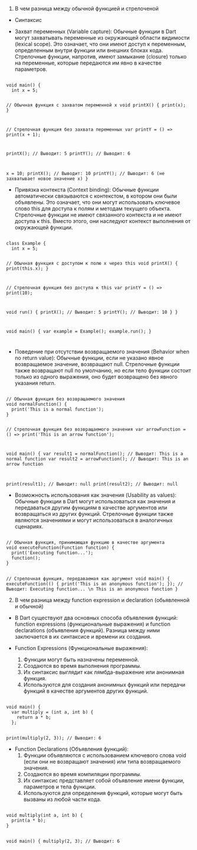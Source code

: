 1. В чем разница между обычной функцией и стрелоченой

- Синтаксис

- Захват переменных (Variable capture): Обычные функции в Dart могут захватывать переменные из окружающей области видимости (lexical scope). Это означает, что они имеют доступ к переменным, определенным внутри функции или внешних блоках кода. Стрелочные функции, напротив, имеют замыкание (closure) только на переменные, которые передаются им явно в качестве параметров.

<code>
void main() {
  int x = 5;

// Обычная функция с захватом переменной x
void printX() {
print(x);
}

// Стрелочная функция без захвата переменных
var printY = () => print(x + 1);

printX(); // Выводит: 5
printY(); // Выводит: 6

x = 10;
printX(); // Выводит: 10
printY(); // Выводит: 6 (не захватывает новое значение x)
}
</code>

- Привязка контекста (Context binding): Обычные функции автоматически связываются с контекстом, в котором они были объявлены. Это означает, что они могут использовать ключевое слово this для доступа к полям и методам текущего объекта. Стрелочные функции не имеют связанного контекста и не имеют доступа к this. Вместо этого, они наследуют контекст выполнения от окружающей функции.

<code>
class Example {
  int x = 5;

// Обычная функция с доступом к полю x через this
void printX() {
print(this.x);
}

// Стрелочная функция без доступа к this
var printY = () => print(10);

void run() {
printX(); // Выводит: 5
printY(); // Выводит: 10
}
}

void main() {
var example = Example();
example.run();
}

</code>

- Поведение при отсутствии возвращаемого значения (Behavior when no return value): Обычные функции, если не указано явное возвращаемое значение, возвращают null. Стрелочные функции также возвращают null по умолчанию, но если тело функции состоит только из одного выражения, оно будет возвращено без явного указания return.

<code>
// Обычная функция без возвращаемого значения
void normalFunction() {
  print('This is a normal function');
}

// Стрелочная функция без возвращаемого значения
var arrowFunction = () => print('This is an arrow function');

void main() {
var result1 = normalFunction(); // Выводит: This is a normal function
var result2 = arrowFunction(); // Выводит: This is an arrow function

print(result1); // Выводит: null
print(result2); // Выводит: null
</code>

- Возможность использования как значения (Usability as values): Обычные функции в Dart могут использоваться как значения и передаваться другим функциям в качестве аргументов или возвращаться из других функций. Стрелочные функции также являются значениями и могут использоваться в аналогичных сценариях.

<code>
// Обычная функция, принимающая функцию в качестве аргумента
void executeFunction(Function function) {
  print('Executing function...');
  function();
}

// Стрелочная функция, передаваемая как аргумент
void main() {
executeFunction(() {
print('This is an anonymous function');
}); // Выводит: Executing function... \n This is an anonymous function
}
</code>

2. В чем разница между function expression и declaration (обьявленной и обычной)

- В Dart существуют два основных способа объявления функций: function expressions (функциональные выражения) и function declarations (объявления функций). Разница между ними заключается в их синтаксисе и времени их создания.

- Function Expressions (Функциональные выражения):
  1. Функции могут быть назначены переменной.
  2. Создаются во время выполнения программы.
  3. Их синтаксис выглядит как лямбда-выражение или анонимная функция.
  4. Используются для создания анонимных функций или передачи функций в качестве аргументов других функций.

<code>
void main() {
  var multiply = (int a, int b) {
    return a * b;
  };

print(multiply(2, 3)); // Выводит: 6
</code>

- Function Declarations (Объявления функций):
  1. Функции объявляются с использованием ключевого слова void (если они не возвращают значения) или типа возвращаемого значения.
  2. Создаются во время компиляции программы.
  3. Их синтаксис представляет собой объявление имени функции, параметров и тела функции.
  4. Используются для определения функций, которые могут быть вызваны из любой части кода.

<code>
void multiply(int a, int b) {
  print(a * b);
}

void main() {
multiply(2, 3); // Выводит: 6
</code>
